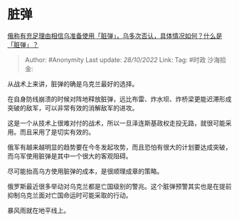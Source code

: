 # 脏弹
[俄称有充足理由相信乌准备使用「脏弹」，乌多次否认，具体情况如何？什么是「脏弹」？](https://www.zhihu.com/question/562050423/answer/2729504253)

> Author: #Anonymity
> Last update: *28/10/2022*
> Link:
> Tag: #时政
> 沙海拾金:

从战术上来讲，脏弹的确是乌克兰最好的选择。

在自身防线崩溃的时候对阵地释放脏弹，远比布雷、炸水坝、炸桥梁更能迟滞形成突破的敌军，可以非常有效的消解敌军的进攻。

这是一个从技术上很难对付的战术，所以一旦泽连斯基政权走投无路，就很可能采用。而且采用了是切实有效的。

俄军有越来越明显的趋势要在今冬发起攻势，而且恐怕有很大的计划要达成突破，而乌军使用脏弹是其中一个很大的客观阻碍。

尽可能抬高乌方使用脏弹的成本，是很顺理成章的策略。

俄罗斯最近很多举动对乌克兰都是亡国级别的警兆。这个脏弹预警其实也是在提前抑制乌克兰面对亡国命运时可能采取的行动。

暴风雨就在地平线上。
